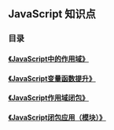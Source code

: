 ## JavaScript 知识点

### 目录

#### [《JavaScript中的作用域》](./scope/index.md)
#### [《JavaScript变量函数提升》](./promote/index.md)
#### [《JavaScript作用域闭包》](./closure/index1.md)
#### [《JavaScript闭包应用（模块）》](./closure/module.md)

